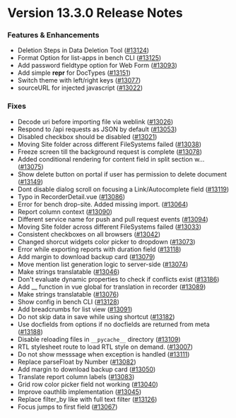 # Version 13.3.0 Release Notes

### Features & Enhancements

- Deletion Steps in Data Deletion Tool ([#13124](https://github.com/frappe/frappe/pull/13124))
- Format Option for list-apps in bench CLI ([#13125](https://github.com/frappe/frappe/pull/13125))
- Add password fieldtype option for Web Form ([#13093](https://github.com/frappe/frappe/pull/13093))
- Add simple **repr** for DocTypes ([#13151](https://github.com/frappe/frappe/pull/13151))
- Switch theme with left/right keys ([#13077](https://github.com/frappe/frappe/pull/13077))
- sourceURL for injected javascript ([#13022](https://github.com/frappe/frappe/pull/13022))

### Fixes

- Decode uri before importing file via weblink ([#13026](https://github.com/frappe/frappe/pull/13026))
- Respond to /api requests as JSON by default ([#13053](https://github.com/frappe/frappe/pull/13053))
- Disabled checkbox should be disabled ([#13021](https://github.com/frappe/frappe/pull/13021))
- Moving Site folder across different FileSystems failed ([#13038](https://github.com/frappe/frappe/pull/13038))
- Freeze screen till the background request is complete ([#13078](https://github.com/frappe/frappe/pull/13078))
- Added conditional rendering for content field in split section w… ([#13075](https://github.com/frappe/frappe/pull/13075))
- Show delete button on portal if user has permission to delete document ([#13149](https://github.com/frappe/frappe/pull/13149))
- Dont disable dialog scroll on focusing a Link/Autocomplete field ([#13119](https://github.com/frappe/frappe/pull/13119))
- Typo in RecorderDetail.vue ([#13086](https://github.com/frappe/frappe/pull/13086))
- Error for bench drop-site. Added missing import. ([#13064](https://github.com/frappe/frappe/pull/13064))
- Report column context ([#13090](https://github.com/frappe/frappe/pull/13090))
- Different service name for push and pull request events ([#13094](https://github.com/frappe/frappe/pull/13094))
- Moving Site folder across different FileSystems failed ([#13033](https://github.com/frappe/frappe/pull/13033))
- Consistent checkboxes on all browsers ([#13042](https://github.com/frappe/frappe/pull/13042))
- Changed shorcut widgets color picker to dropdown ([#13073](https://github.com/frappe/frappe/pull/13073))
- Error while exporting reports with duration field ([#13118](https://github.com/frappe/frappe/pull/13118))
- Add margin to download backup card ([#13079](https://github.com/frappe/frappe/pull/13079))
- Move mention list generation logic to server-side ([#13074](https://github.com/frappe/frappe/pull/13074))
- Make strings translatable ([#13046](https://github.com/frappe/frappe/pull/13046))
- Don't evaluate dynamic properties to check if conflicts exist ([#13186](https://github.com/frappe/frappe/pull/13186))
- Add \_\_ function in vue global for translation in recorder ([#13089](https://github.com/frappe/frappe/pull/13089))
- Make strings translatable ([#13076](https://github.com/frappe/frappe/pull/13076))
- Show config in bench CLI ([#13128](https://github.com/frappe/frappe/pull/13128))
- Add breadcrumbs for list view ([#13091](https://github.com/frappe/frappe/pull/13091))
- Do not skip data in save while using shortcut ([#13182](https://github.com/frappe/frappe/pull/13182))
- Use docfields from options if no docfields are returned from meta ([#13188](https://github.com/frappe/frappe/pull/13188))
- Disable reloading files in `__pycache__` directory ([#13109](https://github.com/frappe/frappe/pull/13109))
- RTL stylesheet route to load RTL style on demand. ([#13007](https://github.com/frappe/frappe/pull/13007))
- Do not show messsage when exception is handled ([#13111](https://github.com/frappe/frappe/pull/13111))
- Replace parseFloat by Number ([#13082](https://github.com/frappe/frappe/pull/13082))
- Add margin to download backup card ([#13050](https://github.com/frappe/frappe/pull/13050))
- Translate report column labels ([#13083](https://github.com/frappe/frappe/pull/13083))
- Grid row color picker field not working ([#13040](https://github.com/frappe/frappe/pull/13040))
- Improve oauthlib implementation ([#13045](https://github.com/frappe/frappe/pull/13045))
- Replace filter_by like with full text filter ([#13126](https://github.com/frappe/frappe/pull/13126))
- Focus jumps to first field ([#13067](https://github.com/frappe/frappe/pull/13067))
